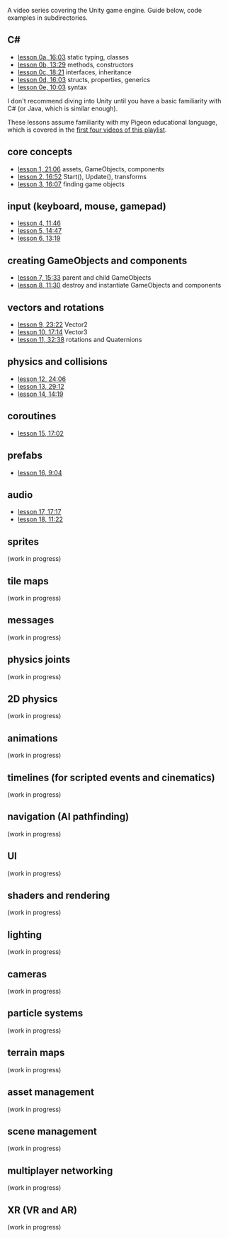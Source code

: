 A video series covering the Unity game engine. Guide below, code examples in subdirectories.

## C#

- [lesson 0a, 16:03](https://www.youtube.com/watch?v=dnFXdkf69H8) static typing, classes 
- [lesson 0b, 13:29](https://www.youtube.com/watch?v=HmUwaR_nEqY) methods, constructors 
- [lesson 0c, 18:21](https://www.youtube.com/watch?v=cinkGgfTKU0) interfaces, inheritance 
- [lesson 0d, 16:03](https://www.youtube.com/watch?v=BGwTRQ6DW9E) structs, properties, generics 
- [lesson 0e, 10:03](https://www.youtube.com/watch?v=_rvfbV0XX5E) syntax 

I don't recommend diving into Unity until you have a basic familiarity with C# (or Java, which is similar enough).

These lessons assume familiarity with my Pigeon educational language, which is covered in the [first four videos of this playlist](https://www.youtube.com/playlist?list=PLIbUZ3URbL0GcLBpWebtEXO5kT2_vHfBW).

## core concepts

- [lesson 1, 21:06](https://www.youtube.com/watch?v=Gdf2drxj2z4) assets, GameObjects, components
- [lesson 2, 16:52](https://www.youtube.com/watch?v=cN6RqhGENyY) Start(), Update(), transforms
- [lesson 3, 16:07](https://www.youtube.com/watch?v=4fyLiJKpTj0) finding game objects

## input (keyboard, mouse, gamepad)

- [lesson 4, 11:46](https://www.youtube.com/watch?v=RNjMKJDsX6g)
- [lesson 5, 14:47](https://www.youtube.com/watch?v=jrLl3IfwAss)
- [lesson 6, 13:19](https://www.youtube.com/watch?v=6UdG_OgLrns)

## creating GameObjects and components

- [lesson 7, 15:33](https://www.youtube.com/watch?v=xRHPI1dvuds) parent and child GameObjects
- [lesson 8, 11:30](https://www.youtube.com/watch?v=i7G_5s1jkUM) destroy and instantiate GameObjects and components

## vectors and rotations

- [lesson 9, 23:22](https://www.youtube.com/watch?v=HoEWAEoJ5qY) Vector2
- [lesson 10, 17:14](https://www.youtube.com/watch?v=Ot7lyorwszA) Vector3
- [lesson 11, 32:38](https://www.youtube.com/watch?v=x8-WOQYlaAs) rotations and Quaternions

## physics and collisions

- [lesson 12, 24:06](https://www.youtube.com/watch?v=yuIXazT5ANw)
- [lesson 13, 29:12](https://www.youtube.com/watch?v=vI2KnCRZ-zk)
- [lesson 14, 14:19](https://www.youtube.com/watch?v=3loiVOGuucc)

## coroutines

- [lesson 15, 17:02](https://www.youtube.com/watch?v=RXcqc74Pn0U)

## prefabs

- [lesson 16, 9:04](https://www.youtube.com/watch?v=F_TH5RdlZzQ)

## audio

- [lesson 17, 17:17](https://www.youtube.com/watch?v=2v8wxdZsrd4)
- [lesson 18, 11:22](https://www.youtube.com/watch?v=oj0nzQX_Eqg)

## sprites

(work in progress)

## tile maps

(work in progress)

## messages

(work in progress)

## physics joints

(work in progress)

## 2D physics

(work in progress)

## animations

(work in progress)

## timelines (for scripted events and cinematics)

(work in progress)

## navigation (AI pathfinding)

(work in progress)

## UI

(work in progress)

## shaders and rendering

(work in progress)

## lighting

(work in progress)

## cameras

(work in progress)

## particle systems

(work in progress)

## terrain maps

(work in progress)

## asset management

(work in progress)

## scene management

(work in progress)

## multiplayer networking

(work in progress)

## XR (VR and AR)

(work in progress)